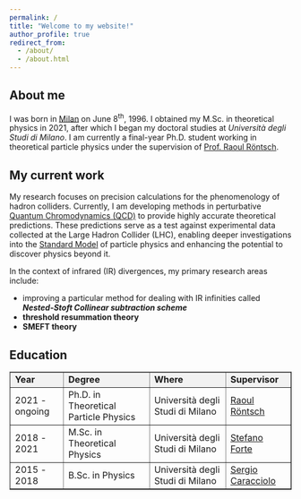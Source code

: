 ```yaml
---
permalink: /
title: "Welcome to my website!"
author_profile: true
redirect_from: 
  - /about/
  - /about.html
---
```


<style>
  div {
    text-align: justify;
  }
</style>


## About me
I was born in [Milan](https://www.google.com/maps/place/Milano+MI/@45.4627338,9.1777323,12z/data=!3m1!4b1!4m6!3m5!1s0x4786c1493f1275e7:0x3cffcd13c6740e8d!8m2!3d45.4637384!4d9.1885446!16zL20vMDk0N2w?entry=ttu) on June 8<sup>th</sup>, 1996. I obtained my M.Sc. in theoretical physics in 2021, after which I began my doctoral studies at *Università degli Studi di Milano*. I am currently a final-year Ph.D. student working in theoretical particle physics under the supervision of [Prof. Raoul Röntsch](https://inspirehep.net/authors/1056069?ui-citation-summary=true).

## My current work
My research focuses on precision calculations for the phenomenology of hadron colliders. Currently, I am developing methods in perturbative [Quantum Chromodynamics (QCD)](https://en.wikipedia.org/wiki/Quantum_chromodynamics) to provide highly accurate theoretical predictions. These predictions serve as a test against experimental data collected at the Large Hadron Collider (LHC), enabling deeper investigations into the [Standard Model](https://en.wikipedia.org/wiki/Standard_Model) of particle physics and enhancing the potential to discover physics beyond it.

In the context of infrared (IR) divergences, my primary research areas include: 
- improving a particular method for dealing with IR infinities called <i>**Nested-Stoft Collinear subtraction scheme**</i>
- **threshold resummation theory**
- **SMEFT theory**

## Education

<table border="1">
  <tr style="background-color: #f2f2f2;">
    <td><b> Year </b></td>
    <td><b> Degree </b></td>
    <td><b> Where </b></td>
    <td><b> Supervisor </b></td>
  </tr>
  <tr>
    <td> 2021 - ongoing </td>
    <td> Ph.D. in Theoretical Particle Physics  </td>
    <td> Università degli Studi di Milano </td>
    <td> <a href="https://inspirehep.net/authors/1056069?ui-citation-summary=true"> Raoul Röntsch </a> </td>
  </tr>
  <tr>
    <td> 2018 - 2021 </td>
    <td> M.Sc. in Theoretical Physics  </td>
    <td> Università degli Studi di Milano </td>
    <td> <a href="https://inspirehep.net/authors/1009661?ui-citation-summary=true"> Stefano Forte </a> </td>
  </tr>
  <tr>
    <td> 2015 - 2018 </td>
    <td> B.Sc. in Physics  </td>
    <td> Università degli Studi di Milano </td>
    <td> <a href="https://inspirehep.net/authors/1014542?ui-citation-summary=true"> Sergio Caracciolo </a> </td>
  </tr>
</table>
